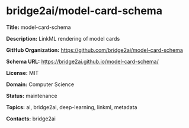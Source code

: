 # bridge2ai/model-card-schema

**Title:** model-card-schema

**Description:** LinkML rendering of model cards

**GitHub Organization:** https://github.com/bridge2ai/model-card-schema

**Schema URL:** https://bridge2ai.github.io/model-card-schema/

**License:** MIT

**Domain:** Computer Science

**Status:** maintenance

**Topics:** ai, bridge2ai, deep-learning, linkml, metadata

**Contacts:** bridge2ai